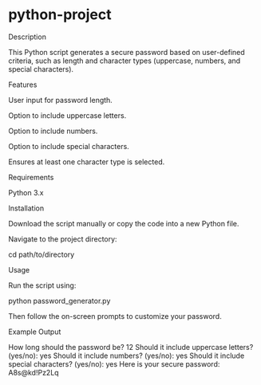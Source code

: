 # python-project

Description

This Python script generates a secure password based on user-defined criteria, such as length and character types (uppercase, numbers, and special characters).

Features

User input for password length.

Option to include uppercase letters.

Option to include numbers.

Option to include special characters.

Ensures at least one character type is selected.

Requirements

Python 3.x

Installation

Download the script manually or copy the code into a new Python file.

Navigate to the project directory:

cd path/to/directory

Usage

Run the script using:

python password_generator.py

Then follow the on-screen prompts to customize your password.

Example Output

How long should the password be? 12
Should it include uppercase letters? (yes/no): yes
Should it include numbers? (yes/no): yes
Should it include special characters? (yes/no): yes
Here is your secure password: A8s@kd!Pz2Lq
